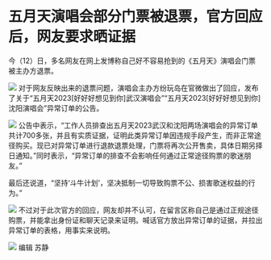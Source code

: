 

# 五月天演唱会部分门票被退票，官方回应后，网友要求晒证据

今（12）日，多名网友在网上发博称自己好不容易抢到的《五月天》演唱会门票被主办方退票。

![](https://inews.gtimg.com/om_bt/O4KEMdjK_fhlJA3owwO37n8XRqF-WlhQnepLedr4Fc6_IAA/1000)
对于网友反映出来的退票问题，演唱会主办方纷玩岛在官微做出了回应，发布了关于“五月天2023[好好好想见到你]武汉演唱会”“五月天2023[好好好想见到你]沈阳演唱会”异常订单的公告。

![](https://inews.gtimg.com/om_bt/OapshXP8JvJH1xAX6zgqJ_eVC067YRDG4HENwLyCEDojYAA/1000)
公告中表示，“工作人员排查出五月天2023武汉和沈阳两场演唱会的异常订单共计700多张，并且有实质证据，证明此类异常订单因违规手段产生，而非正常途径购买。现已对异常订单进行退款退票处理，门票将再次公开售卖，具体日期另择日通知。”同时表示，“异常订单的排查不会影响任何通过正常途径购票的歌迷朋友。”

最后还说道，“坚持‘斗牛计划’，坚决抵制一切导致购票不公、损害歌迷权益的行为。”

![](https://inews.gtimg.com/om_bt/OMBUnhtwi5lDLXLNm-28KggtsNy77V4O37tNmbzNWA6wcAA/1000)
不过对于此次官方的回应，网友却并不认可，在留言区称自己是通过正规途径购票，并能拿出身份证和聊天记录来证明。喊话官方放出异常订单的证据，并拉出异常订单的表格，用事实来说明。

![](https://inews.gtimg.com/om_bt/OarcNhR5x05gMTsFQlx5y9juJbel0qg0Jw86zD4gq4Vv4AA/1000)
编辑 苏静


